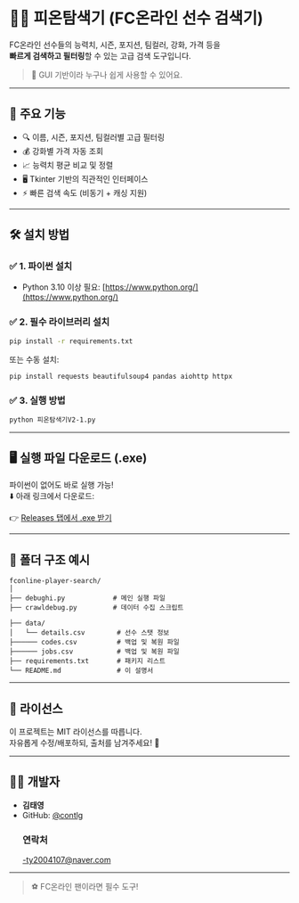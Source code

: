 # 🕵️‍♂️ 피온탐색기 (FC온라인 선수 검색기)

FC온라인 선수들의 능력치, 시즌, 포지션, 팀컬러, 강화, 가격 등을  
**빠르게 검색하고 필터링**할 수 있는 고급 검색 도구입니다.

> 🚀 GUI 기반이라 누구나 쉽게 사용할 수 있어요.

---

## 🧩 주요 기능

- 🔍 이름, 시즌, 포지션, 팀컬러별 고급 필터링  
- 💰 강화별 가격 자동 조회  
- 📈 능력치 평균 비교 및 정렬  
- 🖥️ Tkinter 기반의 직관적인 인터페이스  
- ⚡ 빠른 검색 속도 (비동기 + 캐싱 지원)

---

## 🛠️ 설치 방법

### ✅ 1. 파이썬 설치
- Python 3.10 이상 필요: [https://www.python.org/](https://www.python.org/)

### ✅ 2. 필수 라이브러리 설치
```bash
pip install -r requirements.txt
```

또는 수동 설치:
```bash
pip install requests beautifulsoup4 pandas aiohttp httpx
```

### ✅ 3. 실행 방법
```bash
python 피온탐색기V2-1.py
```

---

## 🖥️ 실행 파일 다운로드 (.exe)

파이썬이 없어도 바로 실행 가능!  
⬇️ 아래 링크에서 다운로드:

👉 [Releases 탭에서 .exe 받기](https://github.com/contlg/fconline-player-search/releases)

---

## 📂 폴더 구조 예시

```
fconline-player-search/
│
├── debughi.py            # 메인 실행 파일
├── crawldebug.py         # 데이터 수집 스크립트

├── data/
│   └── details.csv        # 선수 스탯 정보
├────── codes.csv          # 백업 및 복원 파일
├────── jobs.csv           # 백업 및 복원 파일
├── requirements.txt       # 패키지 리스트
└── README.md              # 이 설명서
```

---

## 📜 라이선스

이 프로젝트는 MIT 라이선스를 따릅니다.  
자유롭게 수정/배포하되, 출처를 남겨주세요! 🙏

---

## 👨‍💻 개발자

- **김태영**  
- GitHub: [@contlg](https://github.com/contlg)
  ### 연락처
  -ty2004107@naver.com

---

> ⚽ FC온라인 팬이라면 필수 도구!

